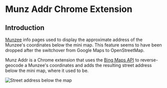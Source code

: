 # Munz Addr Chrome Extension

## Introduction

[Munzee](https://www.munzee.com) info pages used to display the approximate
address of the Munzee's coordinates below the mini map. This feature seems to
have been dropped after the switchover from Google Maps to OpenStreetMap.

Munz Addr is a Chrome extension that uses the [Bing Maps
API](https://www.bingmapsportal.com/) to reverse-geocode a Munzee's
coordinates and adds the resulting street address below the mini map, where it
used to be.

![Street address below the map](https://mortonfox.github.io/munz-addr-ext/addr_below_map.png)


